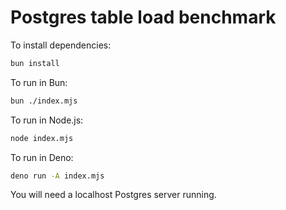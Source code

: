 # Postgres table load benchmark

To install dependencies:

```bash
bun install
```

To run in Bun:

```bash
bun ./index.mjs
```

To run in Node.js:

```bash
node index.mjs
```

To run in Deno:

```bash
deno run -A index.mjs
```

You will need a localhost Postgres server running.
